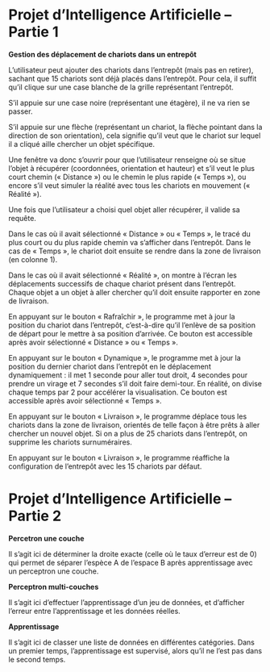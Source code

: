 # Projet d’Intelligence Artificielle – Partie 1

**Gestion des déplacement de chariots dans un entrepôt**

L’utilisateur peut ajouter des chariots dans l’entrepôt (mais pas 
en retirer), sachant que 15 chariots sont déjà placés dans l’entrepôt.
Pour cela, il suffit qu’il clique sur une case blanche de la grille
représentant l’entrepôt.

S’il appuie sur une case noire (représentant une étagère), il ne va rien
se passer.

S’il appuie sur une flèche (représentant un chariot, la flèche pointant
dans la direction de son orientation), cela signifie qu’il veut que le chariot
sur lequel il a cliqué aille chercher un objet spécifique.

Une fenêtre va donc s’ouvrir pour que l’utilisateur renseigne
où se situe l’objet à récupérer (coordonnées, orientation et hauteur)
et s’il veut le plus court chemin (« Distance ») ou le chemin le
plus rapide (« Temps »), ou encore s’il veut simuler la réalité
avec tous les chariots en mouvement (« Réalité »).

Une fois que l’utilisateur a choisi quel objet aller récupérer, il valide sa
requête.

Dans le cas où il avait sélectionné « Distance » ou « Temps », le tracé du plus court
ou du plus rapide chemin va s’afficher dans l’entrepôt. Dans le cas de « Temps », le chariot
doit ensuite se rendre dans la zone de livraison (en colonne 1).

Dans le cas où il avait sélectionné « Réalité », on montre à l’écran les déplacements
successifs de chaque chariot présent dans l’entrepôt. Chaque objet a un objet à aller chercher
qu’il doit ensuite rapporter en zone de livraison.

En appuyant sur le bouton « Rafraîchir », le programme met à jour la position
du chariot dans l’entrepôt, c’est-à-dire qu’il l’enlève de sa position de départ pour
le mettre à sa position d’arrivée. Ce bouton est accessible après avoir sélectionné
« Distance » ou « Temps ».

En appuyant sur le bouton « Dynamique », le programme met à jour la position
du dernier chariot dans l’entrepôt en le déplacement dynamiquement : il met 1 seconde
pour aller tout droit, 4 secondes pour prendre un virage et 7 secondes s’il doit faire
demi-tour. En réalité, on divise chaque temps par 2 pour accélérer la visualisation.
Ce bouton est accessible après avoir sélectionné « Temps ».

En appuyant sur le bouton « Livraison », le programme déplace tous les chariots dans
la zone de livraison, orientés de telle façon à être prêts à aller chercher un nouvel objet.
Si on a plus de 25 chariots dans l’entrepôt, on supprime les chariots surnuméraires.

En appuyant sur le bouton « Livraison », le programme réaffiche la configuration de 
l’entrepôt avec les 15 chariots par défaut.

# Projet d’Intelligence Artificielle – Partie 2

**Percetron une couche**

Il s’agit ici de déterminer la droite exacte (celle où le taux d’erreur est de 0)
qui permet de séparer l’espèce A de l’espace B après apprentissage
avec un perceptron une couche.

**Perceptron multi-couches**

Il s’agit ici d’effectuer l’apprentissage d’un jeu de données, et d’afficher l’erreur 
entre l’apprentissage et les données réelles.

**Apprentissage**

Il s’agit ici de classer une liste de données en différentes catégories. Dans un premier temps,
l’apprentissage est supervisé, alors qu’il ne l’est pas dans le second temps.
